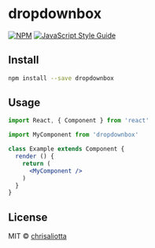 # dropdownbox

> 

[![NPM](https://img.shields.io/npm/v/dropdownbox.svg)](https://www.npmjs.com/package/dropdownbox) [![JavaScript Style Guide](https://img.shields.io/badge/code_style-standard-brightgreen.svg)](https://standardjs.com)

## Install

```bash
npm install --save dropdownbox
```

## Usage

```jsx
import React, { Component } from 'react'

import MyComponent from 'dropdownbox'

class Example extends Component {
  render () {
    return (
      <MyComponent />
    )
  }
}
```

## License

MIT © [chrisaliotta](https://github.com/chrisaliotta)
